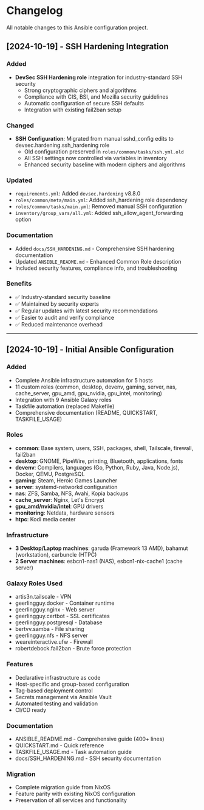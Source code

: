 # Changelog

All notable changes to this Ansible configuration project.

## [2024-10-19] - SSH Hardening Integration

### Added
- **DevSec SSH Hardening role** integration for industry-standard SSH security
  - Strong cryptographic ciphers and algorithms
  - Compliance with CIS, BSI, and Mozilla security guidelines
  - Automatic configuration of secure SSH defaults
  - Integration with existing fail2ban setup

### Changed
- **SSH Configuration**: Migrated from manual sshd_config edits to devsec.hardening.ssh_hardening role
  - Old configuration preserved in `roles/common/tasks/ssh.yml.old`
  - All SSH settings now controlled via variables in inventory
  - Enhanced security baseline with modern ciphers and algorithms

### Updated
- `requirements.yml`: Added `devsec.hardening` v8.8.0
- `roles/common/meta/main.yml`: Added ssh_hardening role dependency
- `roles/common/tasks/main.yml`: Removed manual SSH configuration
- `inventory/group_vars/all.yml`: Added ssh_allow_agent_forwarding option

### Documentation
- Added `docs/SSH_HARDENING.md` - Comprehensive SSH hardening documentation
- Updated `ANSIBLE_README.md` - Enhanced Common Role description
- Included security features, compliance info, and troubleshooting

### Benefits
- ✅ Industry-standard security baseline
- ✅ Maintained by security experts
- ✅ Regular updates with latest security recommendations
- ✅ Easier to audit and verify compliance
- ✅ Reduced maintenance overhead

---

## [2024-10-19] - Initial Ansible Configuration

### Added
- Complete Ansible infrastructure automation for 5 hosts
- 11 custom roles (common, desktop, devenv, gaming, server, nas, cache_server, gpu_amd, gpu_nvidia, gpu_intel, monitoring)
- Integration with 9 Ansible Galaxy roles
- Taskfile automation (replaced Makefile)
- Comprehensive documentation (README, QUICKSTART, TASKFILE_USAGE)

### Roles
- **common**: Base system, users, SSH, packages, shell, Tailscale, firewall, fail2ban
- **desktop**: GNOME, PipeWire, printing, Bluetooth, applications, fonts
- **devenv**: Compilers, languages (Go, Python, Ruby, Java, Node.js), Docker, QEMU, PostgreSQL
- **gaming**: Steam, Heroic Games Launcher
- **server**: systemd-networkd configuration
- **nas**: ZFS, Samba, NFS, Avahi, Kopia backups
- **cache_server**: Nginx, Let's Encrypt
- **gpu_amd/nvidia/intel**: GPU drivers
- **monitoring**: Netdata, hardware sensors
- **htpc**: Kodi media center

### Infrastructure
- **3 Desktop/Laptop machines**: garuda (Framework 13 AMD), bahamut (workstation), carbuncle (HTPC)
- **2 Server machines**: esbcn1-nas1 (NAS), esbcn1-nix-cache1 (cache server)

### Galaxy Roles Used
- artis3n.tailscale - VPN
- geerlingguy.docker - Container runtime
- geerlingguy.nginx - Web server
- geerlingguy.certbot - SSL certificates
- geerlingguy.postgresql - Database
- bertvv.samba - File sharing
- geerlingguy.nfs - NFS server
- weareinteractive.ufw - Firewall
- robertdebock.fail2ban - Brute force protection

### Features
- Declarative infrastructure as code
- Host-specific and group-based configuration
- Tag-based deployment control
- Secrets management via Ansible Vault
- Automated testing and validation
- CI/CD ready

### Documentation
- ANSIBLE_README.md - Comprehensive guide (400+ lines)
- QUICKSTART.md - Quick reference
- TASKFILE_USAGE.md - Task automation guide
- docs/SSH_HARDENING.md - SSH security documentation

### Migration
- Complete migration guide from NixOS
- Feature parity with existing NixOS configuration
- Preservation of all services and functionality
